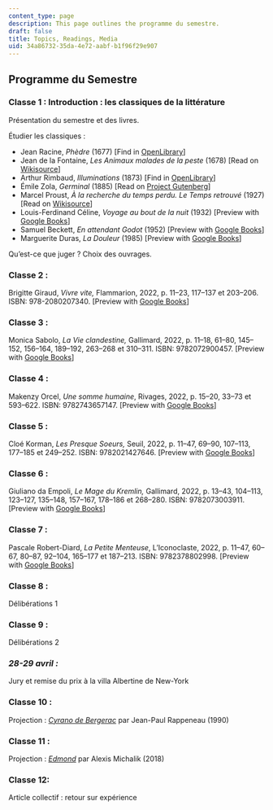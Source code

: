 ```yaml
---
content_type: page
description: This page outlines the programme du semestre.
draft: false
title: Topics, Readings, Media
uid: 34a86732-35da-4e72-aabf-b1f96f29e907
---
```

## Programme du Semestre

### Classe 1 : Introduction : les classiques de la littérature

Présentation du semestre et des livres. 

Étudier les classiques :

- Jean Racine, *Phèdre* (1677) \[Find in [OpenLibrary](https://openlibrary.org/search?q=Racine%2C+Ph%C3%A8dre+%281677%29&mode=everything&language=fre)\]
- Jean de la Fontaine, *Les Animaux malades de la peste* (1678) \[Read on [Wikisource](https://fr.wikisource.org/wiki/Les_Animaux_malades_de_la_peste)\]
- Arthur Rimbaud, *Illuminations* (1873) \[Find in [OpenLibrary](https://openlibrary.org/search?q=Arthur+Rimbaud%2C+Illuminations+%281873%29&mode=everything&language=fre)\]
- Émile Zola, *Germinal* (1885) \[Read on [Project Gutenberg](https://gutenberg.org/ebooks/5711)\]
- Marcel Proust, *À la recherche du temps perdu. Le Temps retrouvé* (1927) \[Read on [Wikisource](https://fr.wikisource.org/wiki/%C3%80_la_recherche_du_temps_perdu)\]
- Louis-Ferdinand Céline, *Voyage au bout de la nuit* (1932) \[Preview with [Google Books](https://www.google.com/books/edition/Voyage_au_bout_de_la_nuit/oGHaAgAAQBAJ?hl=en)\]
- Samuel Beckett, *En attendant Godot* (1952) \[Preview with [Google Books](https://www.google.com/books/edition/En_Attendant_Godot/zP9mvVBrc-wC?hl=en&gbpv=0)\]
- Marguerite Duras, *La Douleur* (1985) \[Preview with [Google Books](https://www.google.com/books/edition/La_douleur/k_GXgoKWZ_8C?hl=en&gl=us&kptab=editions&sa=X&ved=2ahUKEwjg6Of8xJ-GAxUGEGIAHf8XBYMQmBZ6BAgIEAk)\]

Qu’est-ce que juger ? Choix des ouvrages.

### Classe 2 : 

Brigitte Giraud, *Vivre vite,* Flammarion, 2022, p. 11–23, 117–137 et 203–206. ISBN: 978-2080207340. \[Preview with [Google Books](https://www.google.com/books/edition/Vivre_vite/ZelhzwEACAAJ?hl=en)\] 

### Classe 3 : 

Monica Sabolo, *La Vie clandestine,* Gallimard, 2022, p. 11–18, 61–80, 145–152, 156–164, 189–192, 263–268 et 310–311. ISBN: 9782072900457. \[Preview with [Google Books](https://www.google.com/books/edition/La_vie_clandestine/5h85zwEACAAJ?hl=en&gl=us&kptab=editions&sa=X&ved=2ahUKEwjRtd_IxZ-GAxXkEFkFHYLbCAYQmBZ6BAgEEAk)\]

### Classe 4 : 

Makenzy Orcel, *Une somme humaine*, Rivages, 2022, p. 15–20, 33–73 et 593–622. ISBN: 9782743657147. \[Preview with [Google Books](https://www.google.com/books/edition/Une_somme_humaine/zrNezwEACAAJ?hl=en&gl=us&kptab=editions&sa=X&ved=2ahUKEwing8yixp-GAxVwMVkFHVRbDIkQmBZ6BAgHEAk)\]

### Classe 5 : 

Cloé Korman, *Les Presque Soeurs,* Seuil, 2022, p. 11–47, 69–90, 107–113, 177–185 et 249–252. ISBN: 9782021427646. \[Preview with [Google Books](https://www.google.com/books/edition/Les_Presque_S%C5%93urs/Zxd4EAAAQBAJ?hl=en&gl=us&kptab=editions&sa=X&ved=2ahUKEwiBjYD4xp-GAxWQGFkFHbrDCxoQmBZ6BAgLEAo)\]

### Classe 6 : 

Giuliano da Empoli, *Le Mage du Kremlin,* Gallimard, 2022, p. 13–43, 104–113, 123–127, 135–148, 157–167, 178–186 et 268–280. ISBN: 9782073003911. \[Preview with [Google Books](https://www.google.com/books/edition/Le_mage_du_Kremlin/kvUUzwEACAAJ?hl=en&gl=us&kptab=editions&sa=X&ved=2ahUKEwjnouqmx5-GAxWnGFkFHUkiCj0QmBZ6BAgLEAk)\]

### Classe 7 : 

Pascale Robert-Diard, *La Petite Menteuse*, L’Iconoclaste, 2022, p. 11–47, 60–67, 80–87, 92–104, 165–177 et 187–213. ISBN: 9782378802998. \[Preview with [Google Books](https://www.google.com/books/edition/La_petite_menteuse/yO5YzwEACAAJ?hl=en&gl=us&kptab=editions&sa=X&ved=2ahUKEwi2wpvex5-GAxUkFVkFHfDyAdYQmBZ6BAgGEAk)\]

### Classe 8 : 

Délibérations 1

### Classe 9 : 

Délibérations 2

### *28-29 avril :* 

Jury et remise du prix à la villa Albertine de New-York

### Classe 10 :

Projection : [*Cyrano de Bergerac*](https://www.imdb.com/title/tt0099334/) par Jean-Paul Rappeneau (1990)

### Classe 11 :

Projection : [*Edmond*](https://www.imdb.com/title/tt7201846/) par Alexis Michalik (2018)

### Classe 12: 

Article collectif : retour sur expérience